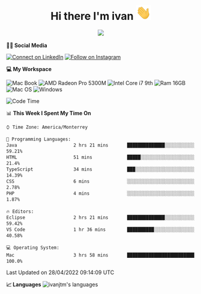 <h1 align="center">Hi there I'm ivan <img src="https://raw.githubusercontent.com/ABSphreak/ABSphreak/master/gifs/Hi.gif" width="40px" /></h1>
<div align="center">
<img src="http://github-readme-streak-stats.herokuapp.com?user=ivanjtm&hide_border=true&background=00000000&border=FFFFFF00&sideNums=A8A8A8&sideLabels=A8A8A8&currStreakNum=FFC93C&dates=A8A8A8)](https://git.io/streak-stats"/>
</div>

**👦🏻 Social Media**

[![Connect on LinkedIn](https://img.shields.io/badge/LinkedIn-%230077B5.svg?&style=flat-square&logo=linkedin&logoColor=white)](https://www.linkedin.com/in/ivanjtm)
[![Follow on Instagram](https://img.shields.io/badge/Instagram-E4405F?style=flat-square&logo=instagram&logoColor=white)](https://www.instagram.com/ivanjtm)

**💻 My Workspace**

![Mac Book](https://img.shields.io/badge/Apple-MacBook_Pro_2019-999999?style=flat-square&logo=apple&logoColor=white)
![AMD Radeon Pro 5300M](https://img.shields.io/badge/AMD-Radeon_Pro_5300M-ED1C24?style=flat-square&logo=amd&logoColor=white)
![Intel Core i7 9th](https://img.shields.io/badge/Intel-Core_i7_9th-0071C5?style=flat-square&logo=intel&logoColor=white)
![Ram 16GB](https://img.shields.io/badge/RAM-16GB-230071C5?style=flat-square&logoColor=white)
![Mac OS](https://img.shields.io/badge/Mac%20OS-000000?style=flat-square&logo=apple&logoColor=white)
![Windows](https://img.shields.io/badge/Windows-0078D6?style=flat-square&logo=windows&logoColor=white)


<!--START_SECTION:waka-->
![Code Time](http://img.shields.io/badge/Code%20Time-661%20hrs%2010%20mins-blue)

📊 **This Week I Spent My Time On** 

```text
⌚︎ Time Zone: America/Monterrey

💬 Programming Languages: 
Java                     2 hrs 21 mins       ██████████████░░░░░░░░░░░   59.21% 
HTML                     51 mins             █████░░░░░░░░░░░░░░░░░░░░   21.4% 
TypeScript               34 mins             ███░░░░░░░░░░░░░░░░░░░░░░   14.39% 
CSS                      6 mins              ░░░░░░░░░░░░░░░░░░░░░░░░░   2.78% 
PHP                      4 mins              ░░░░░░░░░░░░░░░░░░░░░░░░░   1.87%

🔥 Editors: 
Eclipse                  2 hrs 21 mins       ██████████████░░░░░░░░░░░   59.42% 
VS Code                  1 hr 36 mins        ██████████░░░░░░░░░░░░░░░   40.58%

💻 Operating System: 
Mac                      3 hrs 58 mins       █████████████████████████   100.0%

```


 Last Updated on 28/04/2022 09:14:09 UTC
<!--END_SECTION:waka-->
**📈 Languages**
 ![ivanjtm's languages](https://wakatime.com/share/@ivanjtm/a32f83c6-d0c9-49a4-a5ae-d0440b950377.svg)
